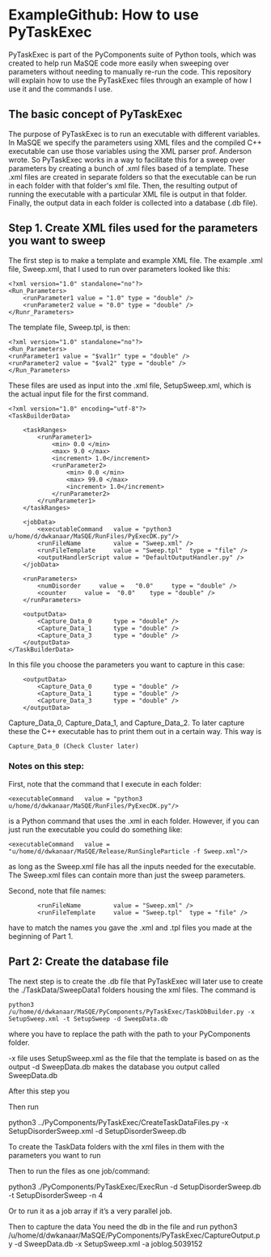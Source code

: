 # ExampleGithub: How to use PyTaskExec

PyTaskExec is part of the PyComponents suite of Python tools, which was created to help run MaSQE code more easily when sweeping over parameters without needing to manually re-run the code.
This repository will explain how to use the PyTaskExec files through an example of how I use it and the commands I use.

## The basic concept of PyTaskExec 

The purpose of PyTaskExec is to run an executable with different variables.
In MaSQE we specify the parameters using XML files and the compiled C++ executable can use those variables using the XML parser prof. Anderson wrote.
So PyTaskExec works in a way to facilitate this for a sweep over parameters by creating a bunch of .xml files based of a template.
These .xml files are created in separate folders so that the executable can be run in each folder with that folder's xml file.
Then, the resulting output of running the executable with a particular XML file is output in that folder.
Finally, the output data in each folder is collected into a database (.db file).

## Step 1. Create XML files used for the parameters you want to sweep

The first step is to make a template and example XML file.
The example .xml file, Sweep.xml, that I used to run over parameters looked like this:
```
<?xml version="1.0" standalone="no"?>
<Run_Parameters>
	<runParameter1 value = "1.0" type = "double" />
	<runParameter2 value = "0.0" type = "double" />  
</Runr_Parameters>
```
The template file, Sweep.tpl, is then: 
```
<?xml version="1.0" standalone="no"?>
<Run_Parameters>
<runParameter1 value = "$val1r" type = "double" />
<runParameter2 value = "$val2" type = "double" />  
</Run_Parameters>
```
These files are used as input into the .xml file, SetupSweep.xml, which is the actual input file for the first command.
```
<?xml version="1.0" encoding="utf-8"?>
<TaskBuilderData>

    <taskRanges>
        <runParameter1>
            <min> 0.0 </min>
            <max> 9.0 </max>
            <increment> 1.0</increment>
            <runParameter2>
                <min> 0.0 </min>
                <max> 99.0 </max>
                <increment> 1.0</increment>
            </runParameter2>
        </runParameter1>
    </taskRanges>
   
    <jobData>
        <executableCommand   value = "python3 u/home/d/dwkanaar/MaSQE/RunFiles/PyExecDK.py"/>
        <runFileName         value = "Sweep.xml" />
        <runFileTemplate     value = "Sweep.tpl"  type = "file" />
        <outputHandlerScript value = "DefaultOutputHandler.py" />
    </jobData>

    <runParameters>
        <numDisorder     value =   "0.0"     type = "double" />
        <counter     value =  "0.0"    type = "double" />
    </runParameters>

    <outputData>
        <Capture_Data_0      type = "double" />
        <Capture_Data_1      type = "double" />
        <Capture_Data_3      type = "double" />
    </outputData>
</TaskBuilderData>
```
In this file you choose the parameters you want to capture in this case:
```
    <outputData>
        <Capture_Data_0      type = "double" />
        <Capture_Data_1      type = "double" />
        <Capture_Data_3      type = "double" />
    </outputData>
```
Capture_Data_0, Capture_Data_1, and Capture_Data_2. To later capture these the C++ executable has to print them out in a certain way.
This way is
```
Capture_Data_0 (Check Cluster later)
```
### Notes on this step:
First, note that the command that I execute in each folder:
```
<executableCommand   value = "python3 u/home/d/dwkanaar/MaSQE/RunFiles/PyExecDK.py"/>
```
is a Python command that uses the .xml in each folder.
However, if you can just run the executable you could do something like:
```
<executableCommand   value = "u/home/d/dwkanaar/MaSQE/Release/RunSingleParticle -f Sweep.xml"/>
```
as long as the Sweep.xml file has all the inputs needed for the executable.
The Sweep.xml files can contain more than just the sweep parameters.

Second, note that file names:
```
        <runFileName         value = "Sweep.xml" />
        <runFileTemplate     value = "Sweep.tpl"  type = "file" />
```
have to match the names you gave the .xml and .tpl files you made at the beginning of Part 1.


## Part 2: Create the database file

The next step is to create the .db file that PyTaskExec will later use to create the ./TaskData/SweepData1 folders housing the xml files.
The command is
```
python3 /u/home/d/dwkanaar/MaSQE/PyComponents/PyTaskExec/TaskDbBuilder.py -x SetupSweep.xml -t SetupSweep -d SweepData.db
```
where you have to replace the path with the path to your PyComponents folder. 

-x file uses SetupSweep.xml as the file that the template is based on as the output
-d SweepData.db makes the database you output called SweepData.db

After this step you

Then  run


python3 ../PyComponents/PyTaskExec/CreateTaskDataFiles.py -x SetupDisorderSweep.xml -d SetupDisorderSweep.db

To create the TaskData folders with the xml files in them with the parameters you want to run

Then to run the files as one job/command:

python3 ./PyComponents/PyTaskExec/ExecRun -d SetupDisorderSweep.db -t SetupDisorderSweep -n 4

 Or to run it as a job array if it’s a very parallel job.

Then to capture the data
You need the db in the file and run 
python3 /u/home/d/dwkanaar/MaSQE/PyComponents/PyTaskExec/CaptureOutput.py -d SweepData.db -x SetupSweep.xml -a joblog.5039152

